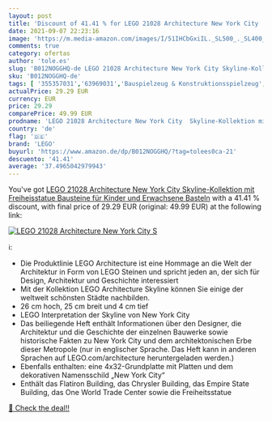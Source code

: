 ```yaml
---
layout: post
title: 'Discount of 41.41 % for LEGO 21028 Architecture New York City  S'
date: 2021-09-07 22:23:16
image: 'https://m.media-amazon.com/images/I/51IHCbGxiIL._SL500_._SL400_.jpg'
comments: true
category: ofertas
author: 'tole.es'
slug: 'B012NOGGHQ-de LEGO 21028 Architecture New York City Skyline-Kollektion...'
sku: 'B012NOGGHQ-de'
tags: [ '355357031','63969031','Bauspielzeug & Konstruktionsspielzeug','Bausteine','LEGO','LEGO Steine & Co.','Produkte','Spielzeug','lego', ]
actualPrice: 29.29 EUR
currency: EUR
price: 29.29
comparePrice: 49.99 EUR
prodname: 'LEGO 21028 Architecture New York City  Skyline-Kollektion mit Freiheisstatue  Bausteine für Kinder und Erwachsene  Basteln'
country: 'de'
flag: '🇩🇪'
brand: 'LEGO'
buyurl: 'https://www.amazon.de/dp/B012NOGGHQ/?tag=tolees0ca-21'
descuento: '41.41'
average: '37.4965042979943'
---
```


You've got [LEGO 21028 Architecture New York City  Skyline-Kollektion mit Freiheisstatue  Bausteine für Kinder und Erwachsene  Basteln](https://www.amazon.de/dp/B012NOGGHQ/?tag=tolees0ca-21) with a  41.41 % discount, with final price of 29.29 EUR (original: 49.99 EUR) at the following link:

[![LEGO 21028 Architecture New York City  S](https://m.media-amazon.com/images/I/51IHCbGxiIL._SL500_._SL400_.jpg)](https://www.amazon.de/dp/B012NOGGHQ/?tag=tolees0ca-21)

ℹ️:

- Die Produktlinie LEGO Architecture ist eine Hommage an die Welt der Architektur in Form von LEGO Steinen und spricht jeden an, der sich für Design, Architektur und Geschichte interessiert
- Mit der Kollektion LEGO Architecture Skyline können Sie einige der weltweit schönsten Städte nachbilden.
- 26 cm hoch, 25 cm breit und 4 cm tief
- LEGO Interpretation der Skyline von New York City
- Das beiliegende Heft enthält Informationen über den Designer, die Architektur und die Geschichte der einzelnen Bauwerke sowie historische Fakten zu New York City und dem architektonischen Erbe dieser Metropole (nur in englischer Sprache. Das Heft kann in anderen Sprachen auf LEGO.com/architecture heruntergeladen werden.)
- Ebenfalls enthalten: eine 4x32-Grundplatte mit Platten und dem dekorativen Namensschild „New York City“
- Enthält das Flatiron Building, das Chrysler Building, das Empire State Building, das One World Trade Center sowie die Freiheitsstatue

[🛒 Check the deal!!](https://www.amazon.de/dp/B012NOGGHQ/?tag=tolees0ca-21)
